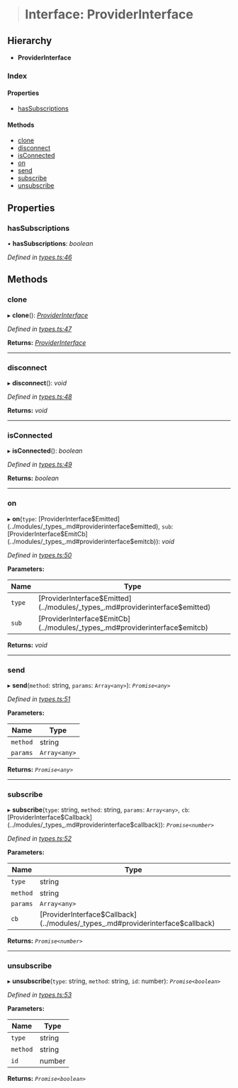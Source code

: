 > # Interface: ProviderInterface

## Hierarchy

* **ProviderInterface**

### Index

#### Properties

* [hasSubscriptions](_types_.providerinterface.md#hassubscriptions)

#### Methods

* [clone](_types_.providerinterface.md#clone)
* [disconnect](_types_.providerinterface.md#disconnect)
* [isConnected](_types_.providerinterface.md#isconnected)
* [on](_types_.providerinterface.md#on)
* [send](_types_.providerinterface.md#send)
* [subscribe](_types_.providerinterface.md#subscribe)
* [unsubscribe](_types_.providerinterface.md#unsubscribe)

## Properties

###  hasSubscriptions

• **hasSubscriptions**: *boolean*

*Defined in [types.ts:46](https://github.com/polkadot-js/api/blob/2eee6cf/packages/rpc-provider/src/types.ts#L46)*

## Methods

###  clone

▸ **clone**(): *[ProviderInterface](_types_.providerinterface.md)*

*Defined in [types.ts:47](https://github.com/polkadot-js/api/blob/2eee6cf/packages/rpc-provider/src/types.ts#L47)*

**Returns:** *[ProviderInterface](_types_.providerinterface.md)*

___

###  disconnect

▸ **disconnect**(): *void*

*Defined in [types.ts:48](https://github.com/polkadot-js/api/blob/2eee6cf/packages/rpc-provider/src/types.ts#L48)*

**Returns:** *void*

___

###  isConnected

▸ **isConnected**(): *boolean*

*Defined in [types.ts:49](https://github.com/polkadot-js/api/blob/2eee6cf/packages/rpc-provider/src/types.ts#L49)*

**Returns:** *boolean*

___

###  on

▸ **on**(`type`: [ProviderInterface$Emitted](../modules/_types_.md#providerinterface$emitted), `sub`: [ProviderInterface$EmitCb](../modules/_types_.md#providerinterface$emitcb)): *void*

*Defined in [types.ts:50](https://github.com/polkadot-js/api/blob/2eee6cf/packages/rpc-provider/src/types.ts#L50)*

**Parameters:**

Name | Type |
------ | ------ |
`type` | [ProviderInterface$Emitted](../modules/_types_.md#providerinterface$emitted) |
`sub` | [ProviderInterface$EmitCb](../modules/_types_.md#providerinterface$emitcb) |

**Returns:** *void*

___

###  send

▸ **send**(`method`: string, `params`: `Array<any>`): *`Promise<any>`*

*Defined in [types.ts:51](https://github.com/polkadot-js/api/blob/2eee6cf/packages/rpc-provider/src/types.ts#L51)*

**Parameters:**

Name | Type |
------ | ------ |
`method` | string |
`params` | `Array<any>` |

**Returns:** *`Promise<any>`*

___

###  subscribe

▸ **subscribe**(`type`: string, `method`: string, `params`: `Array<any>`, `cb`: [ProviderInterface$Callback](../modules/_types_.md#providerinterface$callback)): *`Promise<number>`*

*Defined in [types.ts:52](https://github.com/polkadot-js/api/blob/2eee6cf/packages/rpc-provider/src/types.ts#L52)*

**Parameters:**

Name | Type |
------ | ------ |
`type` | string |
`method` | string |
`params` | `Array<any>` |
`cb` | [ProviderInterface$Callback](../modules/_types_.md#providerinterface$callback) |

**Returns:** *`Promise<number>`*

___

###  unsubscribe

▸ **unsubscribe**(`type`: string, `method`: string, `id`: number): *`Promise<boolean>`*

*Defined in [types.ts:53](https://github.com/polkadot-js/api/blob/2eee6cf/packages/rpc-provider/src/types.ts#L53)*

**Parameters:**

Name | Type |
------ | ------ |
`type` | string |
`method` | string |
`id` | number |

**Returns:** *`Promise<boolean>`*